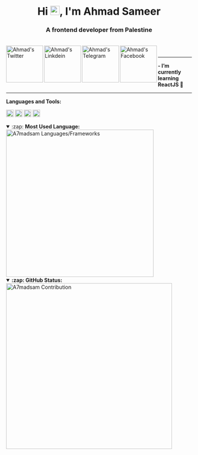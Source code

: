 <h1 align="center">Hi <img src="https://media.giphy.com/media/hvRJCLFzcasrR4ia7z/giphy.gif" width="25px">, I'm Ahmad Sameer</h1>
<h3 align="center">A frontend developer from Palestine</h3>
<!-- <p align="left"> <img src="https://komarev.com/ghpvc/?username=a7madsam&label=Profile%20views&color=0e75b6&style=flat" alt="a7madsam" /> </p> -->
  <br/>
  <a href="https://twitter.com/l7model">
  <img align="left" alt="Ahmad's Twitter" width="100px" src="https://img.shields.io/badge/<A7MADSAM>-%231DA1F2.svg?style=for-the-badge&logo=Twitter&logoColor=white" />
	</a>
	<a href="https://www.linkedin.com/in/a7madsameer/">
	<img align="left" alt="Ahmad's Linkdein" width="100px" src="https://img.shields.io/badge/linkedin-%230077B5.svg?style=for-the-badge&logo=linkedin&logoColor=white" />
	</a>
	<a href="https://t.me/a7madsam">
	<img align="left" alt="Ahmad's Telegram" width="100px" src="https://img.shields.io/badge/Telegram-2CA5E0?style=for-the-badge&logo=telegram&logoColor=white" />
	</a>
	<a href="https://www.facebook.com/ansa.al3alam/">
	<img align="left" alt="Ahmad's Facebook" width="100px" src="https://img.shields.io/badge/Facebook-%231877F2.svg?style=for-the-badge&logo=Facebook&logoColor=white" />
	</a>
	<br>
  <hr>
  <b> - I’m currently learning ReactJS 🌱</b>
  <hr>

**Languages and Tools:**

<code><img height="20" src="https://img.shields.io/badge/html5-%23E34F26.svg?style=for-the-badge&logo=html5&logoColor=white"></code>
<code><img height="20" src="https://img.shields.io/badge/css3-%231572B6.svg?style=for-the-badge&logo=css3&logoColor=white"></code>
<code><img height="20" src="https://img.shields.io/badge/javascript-%23323330.svg?style=for-the-badge&logo=javascript&logoColor=%23F7DF1E"></code>
<code><img height="20" src="https://img.shields.io/badge/react-%2320232a.svg?style=for-the-badge&logo=react&logoColor=%2361DAFB"></code>

<details open>
	<summary>:zap: <b>Most Used Language:</b></summary>
	<a href="https://github.com/a7madsam">
		<img src="https://github-readme-stats.vercel.app/api/top-langs?username=a7madsam&amp;show_icons=true&amp;count_private=true&amp;locale=en&amp;layout=compact&amp;langs_count=10&amp;hide_border=true&amp;bg_color=282A36&amp;title_color=DD6387&amp;text_color=fff&amp;icon_color=fff" alt="A7madsam Languages/Frameworks" width="400" style="max-width: 100%;">
	</a>
</details>

<details open>
	<summary><b>:zap: GitHub Status:</b></summary>
	 <a href="https://github.com/a7madsam">
		<img src="https://github-readme-stats.vercel.app/api?username=a7madsam&amp;count_private=true&amp;theme=dracula&amp;hide_border=true" alt="A7madsam 		Contribution" width="450" style="max-width: 100%;">
	</a>
</details>

